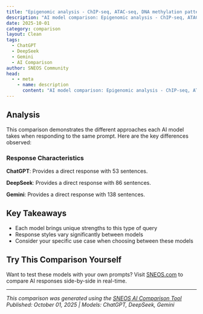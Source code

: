 ```yaml
---
title: "Epigenomic analysis - ChIP-seq, ATAC-seq, DNA methylation patterns"
description: "AI model comparison: Epigenomic analysis - ChIP-seq, ATAC-seq, DNA methylation patterns..."
date: 2025-10-01
category: comparison
layout: Clean
tags:
  - ChatGPT
  - DeepSeek
  - Gemini
  - AI Comparison
author: SNEOS Community
head:
  - - meta
    - name: description
      content: "AI model comparison: Epigenomic analysis - ChIP-seq, ATAC-seq, DNA methylation patterns..."
---
```


<ChatComparison
  title="Epigenomic analysis - ChIP-seq, ATAC-seq, DNA methylation patterns"
  prompt="Epigenomic analysis - ChIP-seq, ATAC-seq, DNA methylation patterns"
  :responses='{
    "ChatGPT": "Certainly! Here\u0027s an overview of epigenomic analysis focusing on ChIP-seq, ATAC-seq, and DNA methylation patterns:\n\n---\n\n### Epigenomic Analysis Overview\n\nEpigenomics studies the chemical modifications on DNA and histone proteins that regulate gene expression without altering the DNA sequence. These modifications influence chromatin structure and accessibility, playing a crucial role in development, differentiation, and disease.\n\nThree common epigenomic assays are:\n\n1. **ChIP-seq (Chromatin Immunoprecipitation Sequencing)**\n2. **ATAC-seq (Assay for Transposase-Accessible Chromatin using sequencing)**\n3. **DNA Methylation Analysis**\n\n---\n\n### 1. ChIP-seq\n\n**Purpose:**  \nIdentify DNA regions bound by specific proteins such as transcription factors or histones bearing particular post-translational modifications.\n\n**Principle:**  \n- Chromatin is crosslinked to preserve protein-DNA interactions.\n- The chromatin is sheared into small fragments.\n- An antibody specific to a protein of interest (e.g., histone modification like H3K27me3, or transcription factor) is used to immunoprecipitate that protein-DNA complex.\n- The bound DNA is purified and sequenced.\n- Sequencing reads are mapped to the genome to identify binding sites as peaks.\n\n**Applications:**  \n- Mapping transcription factor binding sites.\n- Profiling histone modifications.\n- Understanding gene regulatory mechanisms.\n\n**Data Outputs:**  \n- Peak regions indicating protein binding.\n- Quantitative enrichment at genomic loci.\n- Can be integrated with gene expression data.\n\n---\n\n### 2. ATAC-seq\n\n**Purpose:**  \nIdentify open chromatin regions across the genome, reflecting regulatory DNA elements such as enhancers, promoters, and insulators.\n\n**Principle:**  \n- Uses Tn5 transposase loaded with sequencing adapters.\n- Transposase preferentially inserts adapters into accessible nucleosome-free regions.\n- After tagmentation, the DNA fragments are PCR amplified and sequenced.\n- Reads identify accessible chromatin regions.\n\n**Advantages:**  \n- Requires fewer cells compared to DNase-seq or FAIRE-seq.\n- Simple and rapid protocol.\n- Can profile chromatin accessibility genome-wide.\n\n**Applications:**  \n- Mapping active regulatory elements.\n- Studying chromatin dynamics.\n- Identifying nucleosome positions.\n\n**Data Outputs:**  \n- Peaks corresponding to open chromatin.\n- Footprinting analysis can reveal transcription factor binding sites.\n\n---\n\n### 3. DNA Methylation Analysis\n\n**Purpose:**  \nDetermine the pattern of DNA methylation, primarily 5-methylcytosine in CpG dinucleotides, which regulates gene expression and chromatin structure.\n\n**Common Methods:**\n\n- **Bisulfite Sequencing (BS-seq):**  \n  Sodium bisulfite converts unmethylated cytosines to uracil while methylated cytosines remain unchanged. Post-sequencing comparison reveals methylation status at single-base resolution.\n\n- **Reduced Representation Bisulfite Sequencing (RRBS):**  \n  Enriches for CpG-rich regions such as promoters and CpG islands to reduce sequencing costs.\n\n- **Methylated DNA Immunoprecipitation Sequencing (MeDIP-seq):**  \n  Enrichment of methylated DNA fragments using antibodies against 5mC, followed by sequencing.\n\n- **Oxford Nanopore / PacBio sequencing:**  \n  Can directly detect methylation modifications without chemical treatment.\n\n**Applications:**  \n- Study epigenetic regulation of gene expression.\n- Investigate imprinting, X-chromosome inactivation.\n- Biomarker discovery in cancer and other diseases.\n\n**Data Outputs:**  \n- Genome-wide methylation profiles.\n- Differentially methylated regions (DMRs) identification.\n- Correlation with gene expression and chromatin accessibility.\n\n---\n\n### Integration of Data\n\nCombining ChIP-seq, ATAC-seq, and methylation data offers a comprehensive view of the epigenomic landscape:\n\n- **ChIP-seq** shows protein-DNA interactions and histone marks.\n- **ATAC-seq** highlights chromatin accessibility.\n- **Methylation** profiles reveal DNA-modification patterns influencing chromatin state.\n\nIntegrative analysis helps to understand the multilayered regulation of gene expression and the epigenetic changes in health and disease.\n\n---\n\nIf you want, I can provide details on experimental design, data analysis pipelines, or software tools for each technique!",
    "DeepSeek": "Of course. This is an excellent and fundamental topic in modern genomics. Let\u0027s break down these three key technologies for epigenomic analysis, explaining what they are, what they measure, how they work, and how they are used together.\n\n### Core Concept: The Epigenome\n\nThink of the genome as the **hardware** (the computer itself) and the epigenome as the **software** that tells the hardware what to do. The epigenome is a collection of chemical modifications to DNA and histone proteins that regulate gene expression without changing the underlying DNA sequence. It determines which genes are \u0022on\u0022 or \u0022off\u0022 in a specific cell type.\n\n---\n\n### 1. ChIP-seq (Chromatin Immunoprecipitation followed by Sequencing)\n\n**What it measures:** The precise genomic locations where specific proteins (like transcription factors) or histone modifications (like H3K27ac) are bound to DNA.\n\n**The Big Question it Answers:** \u0022Where in the genome is my protein of interest binding?\u0022\n\n**How it works (Simplified):**\n1.  **Cross-linking:** Cells are treated with formaldehyde to \u0022freeze\u0022 proteins onto the DNA they are bound to.\n2.  **Shearing:** The DNA is broken into small fragments (sonication).\n3.  **Immunoprecipitation (IP):** An antibody specific to the protein of interest (e.g., a transcription factor) is used to pull down (precipitate) the protein and the DNA fragments attached to it.\n4.  **Reverse Cross-linking \u0026 Purification:** The protein is removed, and the bound DNA fragments are purified.\n5.  **Sequencing \u0026 Analysis:** These DNA fragments are sequenced. The resulting reads are mapped back to the genome, revealing \u0022peaks\u0022 of enrichment where the protein was bound.\n\n**Key Applications:**\n*   **Transcription Factor Binding:** Identifying the regulatory targets of a specific transcription factor.\n*   **Histone Modification Mapping:** Finding active promoters (H3K4me3), active enhancers (H3K27ac), or repressed regions (H3K27me3).\n*   **Epigenetic State Profiling:** Defining the chromatin landscape of a cell type (e.g., stem cell vs. neuron).\n\n**Visual Output:**\nA genome browser track showing sharp \u0022peaks\u0022 at specific genomic coordinates.\n*(Imagine a flat line with sharp mountains where your protein binds.)*\n\n---\n\n### 2. ATAC-seq (Assay for Transposase-Accessible Chromatin with high-throughput sequencing)\n\n**What it measures:** Regions of \u0022open\u0022 or \u0022accessible\u0022 chromatin. These are areas where the DNA is not tightly packed by nucleosomes, making it available for regulatory proteins to bind.\n\n**The Big Question it Answers:** \u0022Which parts of the genome are \u0027open for business\u0027 and potentially active in a given cell type?\u0022\n\n**How it works (Simplified \u0026 Brilliant):**\n1.  **Cell Preparation:** Nuclei are isolated from cells.\n2.  **Transposase Reaction:** A special enzyme called Tn5 transposase is added. This enzyme simultaneously:\n    *   **Cuts** open chromatin regions.\n    *   **Inserts** sequencing adapters into the cut sites.\n3.  **Purification \u0026 Sequencing:** The DNA fragments (which came from open chromatin) are purified and sequenced.\n\nThis method is incredibly fast, sensitive, and requires very few cells compared to older techniques.\n\n**Key Applications:**\n*   **Mapping Active Regulatory Elements:** Identifying promoters, enhancers, insulators, etc.\n*   **Nucleosome Positioning:** Inferring the placement of nucleosomes around open regions.\n*   **Cellular Differentiation:** Tracking how chromatin accessibility changes as a cell develops or responds to a signal.\n*   **Identifying Cell-Type-Specific Regulation:** Comparing accessibility between different cell types (e.g., healthy vs. diseased).\n\n**Visual Output:**\nA genome browser track showing broad \u0022peaks\u0022 or \u0022hills\u0022 over large regulatory regions.\n*(Imagine a flat line with rolling hills over active gene regulatory areas.)*\n\n---\n\n### 3. DNA Methylation Analysis (e.g., Whole Genome Bisulfite Sequencing - WGBS)\n\n**What it measures:** The presence of methyl groups on cytosine bases (primarily in CpG dinucleotides). DNA methylation is typically associated with **gene silencing**.\n\n**The Big Question it Answers:** \u0022Which cytosines in the genome are methylated, and how does this affect gene expression?\u0022\n\n**How it works (for WGBS):**\n1.  **Bisulfite Treatment:** DNA is treated with sodium bisulfite. This chemical converts unmethylated cytosines (C) into uracil (U), which is read as thymine (T) during sequencing. **Methylated cytosines are protected and remain as C.**\n2.  **Sequencing \u0026 Comparison:** The treated DNA is sequenced. By comparing the sequence to the original reference genome, you can see which Cs were protected (methylated) and which were converted (unmethylated).\n\n**Key Applications:**\n*   **Genomic Imprinting:** Studying parent-of-origin specific gene expression.\n*   **X-chromosome Inactivation:** In females, the inactivated X chromosome is highly methylated.\n*   **Gene Silencing in Cancer:** Tumor suppressor genes are often hypermethylated and silenced in cancer cells.\n*   **Aging \u0026 Disease:** DNA methylation patterns change with age and in various diseases (\u0022epigenetic clock\u0022).\n\n**Visual Output:**\nOften displayed as a track showing the \u0022methylation level\u0022 (0-100%) across the genome, or as a plot where each little vertical line represents a methylated CpG site.\n\n---\n\n### How They Integrate: A Powerful Multi-Omics View\n\nThe real power of epigenomics comes from integrating these datasets. They tell a cohesive story about the regulatory state of the genome.\n\n**A Typical Workflow \u0026 Story:**\n\n1.  **ATAC-seq** gives you the **\u0022where\u0022** \u2013 a map of all potential regulatory regions in your cell type of interest (promoters, enhancers).\n2.  **ChIP-seq** gives you the **\u0022who and what\u0022** \u2013 *Which* specific transcription factors are binding those enhancers (TF ChIP-seq)? *What* is the functional state of those regions (e.g., are they marked as active by H3K27ac ChIP-seq)?\n3.  **DNA Methylation** gives you the **\u0022on/off switch\u0022** \u2013 Is the promoter of a key gene hypermethylated, effectively locking it in the \u0022off\u0022 position?\n\n**Example Scenario: Studying a Disease-Causing Gene**\n\n*   **ATAC-seq** might show that the enhancer region for a gene is closed in healthy cells but becomes highly open in diseased cells.\n*   **H3K27ac ChIP-seq** would confirm that this newly open enhancer is not just accessible but is also *active*.\n*   **TF ChIP-seq** could identify the specific rogue transcription factor that has bound to this enhancer to activate it.\n*   **DNA Methylation** might reveal that the gene\u0027s promoter, which was unmethylated and permissive in healthy cells, becomes hypermethylated and silenced in a different disease context.\n\nBy using these techniques together, researchers can build a comprehensive, mechanistic model of gene regulation that is central to understanding development, disease, and cellular identity.",
    "Gemini": "Okay, let\u0027s break down epigenomic analysis using ChIP-seq, ATAC-seq, and DNA methylation patterns. These are powerful techniques used to understand how genes are regulated without altering the DNA sequence itself.\n\n**What is Epigenomics?**\n\nEpigenomics is the study of epigenetic modifications to the genome. These modifications influence gene expression and other cellular functions without changing the underlying DNA sequence (the genetic code). Think of it as \u0022instructions\u0022 that sit *on top of* the DNA, telling the cell which genes to turn on or off, how tightly to package the DNA, and how to respond to environmental cues.  Epigenetic modifications are crucial for:\n\n*   **Development:**  Guiding cell differentiation into specific cell types.\n*   **Cellular Identity:** Maintaining the specific functions of different cells.\n*   **Response to Environment:** Adapting to changing conditions.\n*   **Disease:** Contributing to the development of many diseases, including cancer, neurological disorders, and autoimmune diseases.\n\n**Key Epigenomic Techniques and Their Principles:**\n\nHere\u0027s a breakdown of ChIP-seq, ATAC-seq, and DNA methylation analysis:\n\n**1. ChIP-seq (Chromatin Immunoprecipitation Sequencing)**\n\n*   **Principle:** ChIP-seq is used to identify regions of the genome that are associated with specific proteins, most commonly transcription factors or histone modifications.  It allows you to find where a particular protein binds to the DNA in the genome.\n\n*   **Steps:**\n\n    1.  **Crosslinking:**  Treat cells with formaldehyde or another crosslinking agent to covalently bind proteins to the DNA they are interacting with. This \u0022freezes\u0022 the interactions in place.\n\n    2.  **Cell Lysis and DNA Fragmentation:**  Break open the cells and shear the DNA into smaller fragments (typically 200-600 base pairs) using sonication or enzymatic digestion.\n\n    3.  **Immunoprecipitation (IP):**  Use an antibody that specifically recognizes the protein of interest (e.g., a specific transcription factor, a modified histone).  The antibody is attached to beads, allowing it to capture the protein and any DNA fragments bound to it.  This is the \u0022ChIP\u0022 part.\n\n    4.  **DNA Purification:**  Wash away any unbound DNA and proteins.  Then, reverse the crosslinking to release the DNA that was bound to the protein.\n\n    5.  **Library Preparation:** Prepare the DNA fragments for sequencing by adding adapters.\n\n    6.  **Sequencing:** Perform high-throughput sequencing (e.g., Illumina) to read the DNA sequences of the immunoprecipitated fragments.\n\n    7.  **Data Analysis:** Align the sequenced reads to a reference genome.  Regions with a high density of reads (peaks) indicate areas where the protein of interest was bound to the DNA.\n\n*   **Applications:**\n\n    *   **Transcription Factor Binding Sites:** Identify where transcription factors bind to regulate gene expression.\n    *   **Histone Modification Mapping:** Determine the location of histone modifications (e.g., H3K4me3, H3K27me3) associated with active or repressed chromatin.  This helps to understand which genomic regions are likely to be transcribed or silenced.\n    *   **Genome-wide Protein-DNA Interactions:** Study the binding of any DNA-binding protein.\n    *   **Disease Mechanisms:** Understand how protein-DNA interactions are altered in diseases.\n\n*   **Advantages:**\n\n    *   Genome-wide analysis.\n    *   High resolution (can pinpoint binding sites relatively accurately).\n    *   Applicable to a wide range of proteins.\n\n*   **Disadvantages:**\n\n    *   Antibody-dependent (requires a good, specific antibody for the protein of interest).  Antibody quality is *critical*.\n    *   Technically demanding.\n    *   Can be expensive.\n    *   Crosslinking can introduce artifacts.\n\n**2. ATAC-seq (Assay for Transposase-Accessible Chromatin using Sequencing)**\n\n*   **Principle:** ATAC-seq identifies regions of the genome that are accessible to enzymes.  Accessible regions are generally more transcriptionally active because the DNA is less tightly packed. It reveals the \u0022openness\u0022 of chromatin across the genome.\n\n*   **Steps:**\n\n    1.  **Transposition:**  Treat cells (or isolated nuclei) with a Tn5 transposase enzyme that is loaded with sequencing adapters.  The transposase cuts the DNA at accessible regions and inserts the adapters in a process called \u0022tagmentation\u0022.  Crucially, the enzyme prefers to insert itself into open chromatin regions.\n\n    2.  **DNA Purification:** Remove the transposase and purify the DNA.\n\n    3.  **PCR Amplification:** Amplify the DNA fragments containing the adapters using PCR.\n\n    4.  **Library Preparation \u0026 Size Selection:**  Prepare the DNA fragments for sequencing and often select for specific fragment sizes (typically 100-1000 bp).\n\n    5.  **Sequencing:** Perform high-throughput sequencing to read the DNA sequences of the tagged fragments.\n\n    6.  **Data Analysis:** Align the sequenced reads to a reference genome.  Regions with a high density of reads (peaks) indicate areas of open chromatin.  The size distribution of the reads can also provide information about nucleosome positioning.\n\n*   **Applications:**\n\n    *   **Mapping Open Chromatin Regions:** Identify regions of the genome that are accessible to transcription factors and other regulatory proteins.\n    *   **Nucleosome Positioning:** Infer the positions of nucleosomes based on the size distribution of the ATAC-seq fragments.\n    *   **Regulatory Element Discovery:** Identify potential enhancers and promoters.\n    *   **Cell Type Characterization:**  Differences in chromatin accessibility can be used to distinguish different cell types.\n\n*   **Advantages:**\n\n    *   Relatively simple and fast protocol.\n    *   Requires fewer cells than ChIP-seq.\n    *   Does not require antibodies.\n    *   Provides information about chromatin structure and accessibility.\n\n*   **Disadvantages:**\n\n    *   Sensitive to cell lysis conditions.\n    *   May not be as precise as ChIP-seq in identifying specific protein-DNA interactions.\n    *   Tn5 transposase can have a slight sequence bias.\n\n**3. DNA Methylation Analysis (e.g., Whole-Genome Bisulfite Sequencing (WGBS) or Reduced Representation Bisulfite Sequencing (RRBS))**\n\n*   **Principle:** DNA methylation is the addition of a methyl group (CH3) to a cytosine base in DNA.  In mammals, it primarily occurs at cytosines followed by a guanine (CpG dinucleotides). DNA methylation is often associated with gene silencing, but it can also play other roles depending on the genomic context.\n\n*   **Techniques:** There are several methods for analyzing DNA methylation:\n\n    *   **Whole-Genome Bisulfite Sequencing (WGBS):**\n        *   **Bisulfite Conversion:** Treat DNA with bisulfite, which converts unmethylated cytosines to uracil, while methylated cytosines remain unchanged.\n        *   **Sequencing:** Sequence the bisulfite-converted DNA.\n        *   **Data Analysis:**  Compare the sequenced reads to the reference genome.  Cytosines that remain cytosines in the sequenced reads were originally methylated, while cytosines that have been converted to thymines (uracil is read as thymine during sequencing) were originally unmethylated.  This allows you to determine the methylation status of every cytosine in the genome.\n\n    *   **Reduced Representation Bisulfite Sequencing (RRBS):**\n        *   **Enzymatic Digestion:** Digest DNA with a restriction enzyme that cuts frequently at CpG-rich regions (e.g., MspI).\n        *   **Size Selection:** Select for fragments of a specific size range.\n        *   **Bisulfite Conversion:** Treat the size-selected fragments with bisulfite.\n        *   **Sequencing:** Sequence the bisulfite-converted DNA.\n        *   **Data Analysis:** Similar to WGBS, but only a fraction of the genome is analyzed (CpG-rich regions).\n\n    *   **Methylation Arrays (e.g., Illumina MethylationEPIC Arrays):**\n        *   Hybridize DNA to an array containing probes that target specific CpG sites.\n        *   Measure the signal intensity for methylated and unmethylated probes to determine the methylation status of each site.\n\n*   **Applications:**\n\n    *   **Mapping DNA Methylation Patterns:** Identify regions of the genome that are methylated.\n    *   **Studying Gene Silencing:** Understand how DNA methylation contributes to gene silencing.\n    *   **Identifying Differentially Methylated Regions (DMRs):** Identify regions of the genome where DNA methylation differs between different cell types or conditions. DMRs are often associated with changes in gene expression and can be used to identify disease-related epigenetic alterations.\n    *   **Cancer Research:** DNA methylation is often altered in cancer cells, and these changes can be used as biomarkers or therapeutic targets.\n    *   **Developmental Biology:** DNA methylation plays a crucial role in development, and changes in DNA methylation can contribute to developmental disorders.\n\n*   **Advantages (WGBS):**\n\n    *   Genome-wide analysis.\n    *   Single-base resolution.\n    *   Quantitative (can measure the percentage of methylation at each cytosine).\n\n*   **Disadvantages (WGBS):**\n\n    *   Expensive.\n    *   Requires a lot of sequencing depth.\n    *   Bisulfite conversion can damage DNA, leading to DNA degradation.\n\n*   **Advantages (RRBS):**\n\n    *   More cost-effective than WGBS.\n    *   Focuses on CpG-rich regions, which are often more functionally relevant.\n\n*   **Disadvantages (RRBS):**\n\n    *   Only analyzes a fraction of the genome.\n\n**Combining Epigenomic Techniques:**\n\nThe power of epigenomic analysis is often amplified by combining these techniques. For example:\n\n*   **ChIP-seq \u002B ATAC-seq:**  You can combine ChIP-seq for a specific transcription factor with ATAC-seq to see if the transcription factor binds to regions of open chromatin.  This provides a more comprehensive view of gene regulation.\n*   **ChIP-seq (histone modifications) \u002B DNA Methylation Analysis:** You can combine ChIP-seq for histone modifications with DNA methylation analysis to understand how these two epigenetic marks interact to regulate gene expression.  For example, H3K4me3 (active histone mark) is often associated with low DNA methylation, while H3K27me3 (repressive histone mark) is often associated with high DNA methylation.\n*   **ATAC-seq \u002B DNA Methylation Analysis:** This can help to understand the relationship between chromatin accessibility and DNA methylation.  Open chromatin regions are often associated with low DNA methylation, while closed chromatin regions are often associated with high DNA methylation.\n\n**Important Considerations for All Techniques:**\n\n*   **Experimental Design:** Careful experimental design is crucial for obtaining meaningful results. This includes selecting appropriate cell types, treatment conditions, and controls.\n*   **Sequencing Depth:**  Adequate sequencing depth is essential to ensure that you have sufficient coverage of the genome.\n*   **Data Analysis Pipelines:**  Robust data analysis pipelines are needed to align the sequenced reads, call peaks, and perform statistical analysis. There are many publicly available tools for analyzing ChIP-seq, ATAC-seq, and DNA methylation data.\n*   **Normalization:**  Normalization is necessary to account for differences in sequencing depth and other technical factors.\n*   **Replicates:**  Biological replicates are essential to ensure that the results are reproducible.\n*   **Controls:**  Appropriate controls are needed to identify and remove artifacts.\n\n**In Summary:**\n\nChIP-seq, ATAC-seq, and DNA methylation analysis are powerful tools for studying the epigenome. They provide complementary information about protein-DNA interactions, chromatin accessibility, and DNA methylation patterns. By combining these techniques, researchers can gain a deeper understanding of gene regulation and its role in development, disease, and environmental responses.  Understanding the technical nuances, strengths, and weaknesses of each technique is vital for proper experimental design and interpretation of results.\n"
  }'
  published-date="10:56"
/>

## Analysis

This comparison demonstrates the different approaches each AI model takes when responding to the same prompt. Here are the key differences observed:

### Response Characteristics

**ChatGPT**: Provides a direct response with 53 sentences. 

**DeepSeek**: Provides a direct response with 86 sentences. 

**Gemini**: Provides a direct response with 138 sentences. 

## Key Takeaways

- Each model brings unique strengths to this type of query
- Response styles vary significantly between models
- Consider your specific use case when choosing between these models

## Try This Comparison Yourself

Want to test these models with your own prompts? Visit [SNEOS.com](https://sneos.com) to compare AI responses side-by-side in real-time.

---

*This comparison was generated using the [SNEOS AI Comparison Tool](https://sneos.com)*
*Published: October 01, 2025 | Models: ChatGPT, DeepSeek, Gemini*
